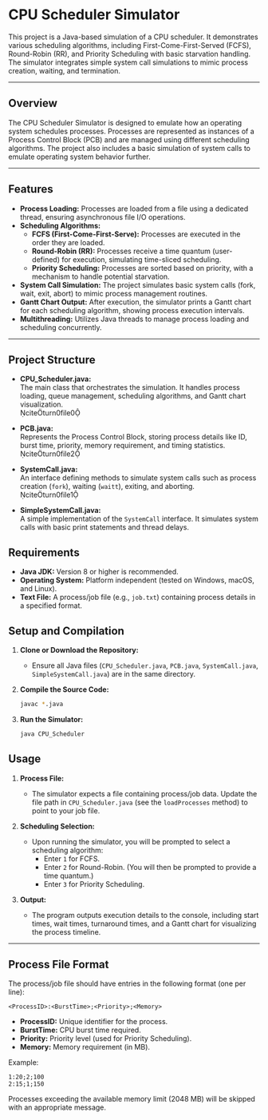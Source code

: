 # CPU Scheduler Simulator

This project is a Java-based simulation of a CPU scheduler. It demonstrates various scheduling algorithms, including First-Come-First-Served (FCFS), Round-Robin (RR), and Priority Scheduling with basic starvation handling. The simulator integrates simple system call simulations to mimic process creation, waiting, and termination.

---

## Overview

The CPU Scheduler Simulator is designed to emulate how an operating system schedules processes. Processes are represented as instances of a Process Control Block (PCB) and are managed using different scheduling algorithms. The project also includes a basic simulation of system calls to emulate operating system behavior further.

---

## Features

- **Process Loading:** Processes are loaded from a file using a dedicated thread, ensuring asynchronous file I/O operations.
- **Scheduling Algorithms:**  
  - **FCFS (First-Come-First-Serve):** Processes are executed in the order they are loaded.
  - **Round-Robin (RR):** Processes receive a time quantum (user-defined) for execution, simulating time-sliced scheduling.
  - **Priority Scheduling:** Processes are sorted based on priority, with a mechanism to handle potential starvation.
- **System Call Simulation:** The project simulates basic system calls (fork, wait, exit, abort) to mimic process management routines.
- **Gantt Chart Output:** After execution, the simulator prints a Gantt chart for each scheduling algorithm, showing process execution intervals.
- **Multithreading:** Utilizes Java threads to manage process loading and scheduling concurrently.

---

## Project Structure

- **CPU_Scheduler.java:**  
  The main class that orchestrates the simulation. It handles process loading, queue management, scheduling algorithms, and Gantt chart visualization.  
  citeturn0file0

- **PCB.java:**  
  Represents the Process Control Block, storing process details like ID, burst time, priority, memory requirement, and timing statistics.  
  citeturn0file2

- **SystemCall.java:**  
  An interface defining methods to simulate system calls such as process creation (`fork`), waiting (`waitt`), exiting, and aborting.  
  citeturn0file1

- **SimpleSystemCall.java:**  
  A simple implementation of the `SystemCall` interface. It simulates system calls with basic print statements and thread delays.  



## Requirements

- **Java JDK:** Version 8 or higher is recommended.
- **Operating System:** Platform independent (tested on Windows, macOS, and Linux).
- **Text File:** A process/job file (e.g., `job.txt`) containing process details in a specified format.


## Setup and Compilation

1. **Clone or Download the Repository:**
   - Ensure all Java files (`CPU_Scheduler.java`, `PCB.java`, `SystemCall.java`, `SimpleSystemCall.java`) are in the same directory.

2. **Compile the Source Code:**
   ```bash
   javac *.java
   ```

3. **Run the Simulator:**
   ```bash
   java CPU_Scheduler
   ```



## Usage

1. **Process File:**
   - The simulator expects a file containing process/job data. Update the file path in `CPU_Scheduler.java` (see the `loadProcesses` method) to point to your job file.

2. **Scheduling Selection:**
   - Upon running the simulator, you will be prompted to select a scheduling algorithm:
     - Enter `1` for FCFS.
     - Enter `2` for Round-Robin. (You will then be prompted to provide a time quantum.)
     - Enter `3` for Priority Scheduling.
     
3. **Output:**
   - The program outputs execution details to the console, including start times, wait times, turnaround times, and a Gantt chart for visualizing the process timeline.

---

## Process File Format

The process/job file should have entries in the following format (one per line):

```
<ProcessID>:<BurstTime>;<Priority>;<Memory>
```

- **ProcessID:** Unique identifier for the process.
- **BurstTime:** CPU burst time required.
- **Priority:** Priority level (used for Priority Scheduling).
- **Memory:** Memory requirement (in MB).

Example:
```
1:20;2;100
2:15;1;150
```

Processes exceeding the available memory limit (2048 MB) will be skipped with an appropriate message.
